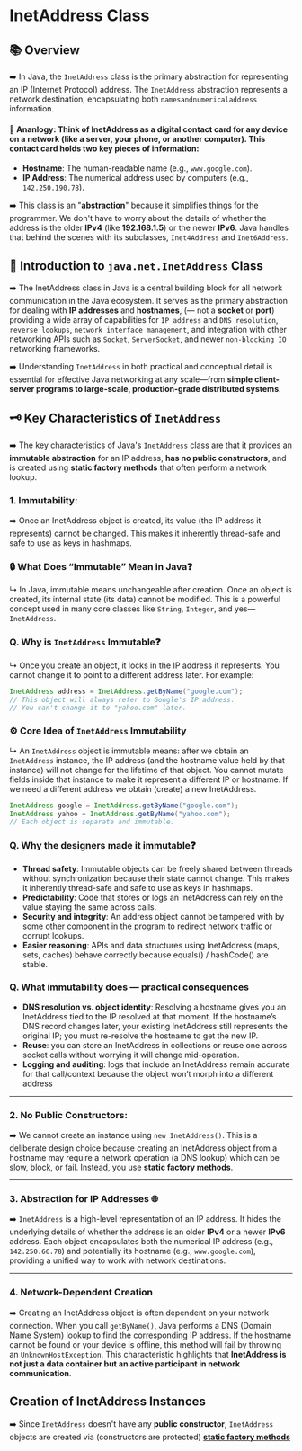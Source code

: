# InetAddress Class

## 📚 Overview 

➡️ In Java, the `InetAddress` class is the primary abstraction for representing an IP (Internet Protocol) address. The `InetAddress` abstraction represents a network destination, encapsulating both `namesandnumericaladdress` information. 

#### 💭 Ananlogy: Think of InetAddress as a digital contact card for any device on a network (like a server, your phone, or another computer). This contact card holds two key pieces of information:
*   **Hostname**: The human-readable name (e.g., `www.google.com`).
*   **IP Address**: The numerical address used by computers (e.g., `142.250.190.78`).

➡️ This class is an "**abstraction**" because it simplifies things for the programmer. We don't have to worry about the details of whether the address is the older **IPv4** (like **192.168.1.5**) or the newer **IPv6**. Java handles that behind the scenes with its subclasses, `Inet4Address` and `Inet6Address`.

## 📑 Introduction to `java.net.InetAddress` Class

➡️ The InetAddress class in Java is a central building block for all network communication in the Java ecosystem. It serves as the primary abstraction for dealing with **IP addresses** and **hostnames**, (— not a **socket** or **port**) providing a wide array of capabilities for `IP address` and `DNS resolution`, `reverse lookups`, `network interface management`, and integration with other networking APIs such as `Socket`, `ServerSocket`, and newer `non-blocking IO` networking frameworks. 

➡️ Understanding `InetAddress` in both practical and conceptual detail is essential for effective Java networking at any scale—from **simple client-server programs to large-scale, production-grade distributed systems**.

## 🗝️ Key Characteristics of `InetAddress`
➡️ The key characteristics of Java's `InetAddress` class are that it provides an **immutable abstraction** for an IP address, **has no public constructors**, and is created using **static factory methods** that often perform a network lookup.

### 1. **Immutability**: 
➡️ Once an InetAddress object is created, its value (the IP address it represents) cannot be changed. This makes it inherently thread-safe and safe to use as keys in hashmaps.

### 🔒 What Does “Immutable” Mean in Java❓
↳ In Java, immutable means unchangeable after creation. Once an object is created, its internal state (its data) cannot be modified. This is a powerful concept used in many core classes like `String`, `Integer`, and yes—`InetAddress`.

### Q. Why is `InetAddress` Immutable❓
↳ Once you create an  object, it locks in the IP address it represents. You cannot change it to point to a different address later. For example:
```java
InetAddress address = InetAddress.getByName("google.com");
// This object will always refer to Google's IP address.
// You can't change it to "yahoo.com" later.
```
### ⚙️ Core Idea of `InetAddress` Immutability
↳ An `InetAddress` object is immutable means: after we obtain an `InetAddress` instance, the IP address (and the hostname value held by that instance) will not change for the lifetime of that object. You cannot mutate fields inside that instance to make it represent a different IP or hostname. If we need a different address we obtain (create) a new InetAddress.
```java
InetAddress google = InetAddress.getByName("google.com");
InetAddress yahoo = InetAddress.getByName("yahoo.com");
// Each object is separate and immutable.
```

### Q. Why the designers made it immutable❓
*   **Thread safety**: Immutable objects can be freely shared between threads without synchronization because their state cannot change. This makes it inherently thread-safe and safe to use as keys in hashmaps.
* 	**Predictability**: Code that stores or logs an InetAddress can rely on the value staying the same across calls.
* 	**Security and integrity**: An address object cannot be tampered with by some other component in the program to redirect network traffic or corrupt lookups.
* 	**Easier reasoning**: APIs and data structures using InetAddress (maps, sets, caches) behave correctly because equals() / hashCode() are stable.

### Q. What immutability does — practical consequences
*	**DNS resolution vs. object identity**: Resolving a hostname gives you an InetAddress tied to the IP resolved at that moment. If the hostname’s DNS record changes later, your existing InetAddress still represents the original IP; you must re-resolve the hostname to get the new IP.
*	**Reuse**: you can store an InetAddress in collections or reuse one across socket calls without worrying it will change mid-operation.
*	**Logging and auditing**: logs that include an InetAddress remain accurate for that call/context because the object won’t morph into a different address

***

### 2. **No Public Constructors**: 
➡️ We cannot create an instance using `new InetAddress()`. This is a deliberate design choice because creating an InetAddress object from a hostname may require a network operation (a DNS lookup) which can be slow, block, or fail. Instead, you use **static factory methods**.

***

### 3. **Abstraction for IP Addresses** 🌐
➡️ `InetAddress` is a high-level representation of an IP address. It hides the underlying details of whether the address is an older **IPv4** or a newer **IPv6** address. Each object encapsulates both the numerical IP address (e.g., `142.250.66.78`) and potentially its hostname (e.g., `www.google.com`), providing a unified way to work with network destinations.

***

### 4. Network-Dependent Creation
➡️ Creating an InetAddress object is often dependent on your network connection. When you call `getByName()`, Java performs a DNS (Domain Name System) lookup to find the corresponding IP address. If the hostname cannot be found or your device is offline, this method will fail by throwing an `UnknownHostException`. This characteristic highlights that **InetAddress is not just a data container but an active participant in network communication**.


## Creation of InetAddress Instances
➡️ Since `InetAddress` doesn't have any **public constructor**, `InetAddress` objects are created via  (constructors are protected) [**static factory methods**](https://github.com/Manish-Royan/JAVA/tree/main/JAVA-Notes/Advanced%20Java%20Programming/Network%20Programming%20in%20Java/Chapter-2/1.2%20-%20InetAddress/1.2.1%20-%20What%20are%20Static%20Factory%20Methods#what-are-the-static-factory-methods-in-java)